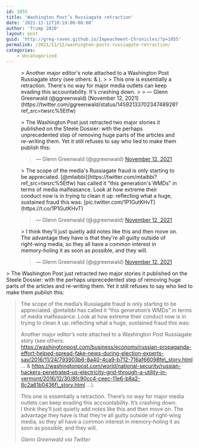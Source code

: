 ```yaml
---
id: 1055
title: 'Washington Post’s Russiagate retraction'
date: '2021-11-12T10:19:00-08:00'
author: 'Trump 2020'
layout: post
guid: 'http://greg-raven.github.io/Impeachment-Chronicles/?p=1055'
permalink: /2021/11/12/washington-posts-russiagate-retraction/
categories:
    - Uncategorized
---
```


<figure class="wp-block-embed is-type-rich is-provider-twitter wp-block-embed-twitter"><div class="wp-block-embed__wrapper">> Another major editor's note attached to a Washington Post Russiagate story (see others: <https://t.co/56HwMKrW7k> &amp; <https://t.co/7wuV1rw13x>).  
>   
> This one is essentially a retraction. There's no way for major media outlets can keep evading this accountability. It's crashing down. <https://t.co/lPmqVqFISl>
> 
> — Glenn Greenwald (@ggreenwald) [November 12, 2021](https://twitter.com/ggreenwald/status/1459213370234748928?ref_src=twsrc%5Etfw)

<script async="" charset="utf-8" src="https://platform.twitter.com/widgets.js"></script></div></figure><figure class="wp-block-embed is-type-rich is-provider-twitter wp-block-embed-twitter"><div class="wp-block-embed__wrapper">> The Washington Post just retracted two major stories it published on the Steele Dossier: with the perhaps unprecedented step of removing huge parts of the articles and re-writing them. Yet it still refuses to say who lied to make them publish this:<https://t.co/e9xrjPXAFy>
> 
> — Glenn Greenwald (@ggreenwald) [November 12, 2021](https://twitter.com/ggreenwald/status/1459242600179933190?ref_src=twsrc%5Etfw)

<script async="" charset="utf-8" src="https://platform.twitter.com/widgets.js"></script></div></figure><figure class="wp-block-embed is-type-rich is-provider-twitter wp-block-embed-twitter"><div class="wp-block-embed__wrapper">> The scope of the media's Russiagate fraud is only starting to be appreciated. [@mtaibbi](https://twitter.com/mtaibbi?ref_src=twsrc%5Etfw) has called it "this generation's WMDs" in terms of media malfeasance. Look at how extreme their conduct now is in trying to clean it up: reflecting what a huge, sustained fraud this was: [pic.twitter.com/1P1GutKHvT](https://t.co/1P1GutKHvT)
> 
> — Glenn Greenwald (@ggreenwald) [November 12, 2021](https://twitter.com/ggreenwald/status/1459243056687890437?ref_src=twsrc%5Etfw)

<script async="" charset="utf-8" src="https://platform.twitter.com/widgets.js"></script></div></figure><figure class="wp-block-embed is-type-rich is-provider-twitter wp-block-embed-twitter"><div class="wp-block-embed__wrapper">> I think they'll just quietly add notes like this and then move on. The advantage they have is that they're all guilty outside of right-wing media, so they all have a common interest in memory-holing it as soon as possible, and they will.
> 
> — Glenn Greenwald (@ggreenwald) [November 12, 2021](https://twitter.com/ggreenwald/status/1459250962674196480?ref_src=twsrc%5Etfw)

<script async="" charset="utf-8" src="https://platform.twitter.com/widgets.js"></script></div></figure>> The Washington Post just retracted two major stories it published on the Steele Dossier: with the perhaps unprecedented step of removing huge parts of the articles and re-writing them. Yet it still refuses to say who lied to make them publish this:
> 
> The scope of the media’s Russiagate fraud is only starting to be appreciated. @mtaibbi has called it “this generation’s WMDs” in terms of media malfeasance. Look at how extreme their conduct now is in trying to clean it up: reflecting what a huge, sustained fraud this was:
> 
> Another major editor’s note attached to a Washington Post Russiagate story (see others: https://washingtonpost.com/business/economy/russian-propaganda-effort-helped-spread-fake-news-during-election-experts-say/2016/11/24/793903b6-8a40-4ca9-b712-716af66098fe\_story.html … &amp; https://washingtonpost.com/world/national-security/russian-hackers-penetrated-us-electricity-grid-through-a-utility-in-vermont/2016/12/30/8fc90cc4-ceec-11e6-b8a2-8c2a61b0436f\_story.html …).
> 
> This one is essentially a retraction. There’s no way for major media outlets can keep evading this accountability. It’s crashing down.  
> I think they’ll just quietly add notes like this and then move on. The advantage they have is that they’re all guilty outside of right-wing media, so they all have a common interest in memory-holing it as soon as possible, and they will.
> 
> <cite>Glenn Greenwald via Twitter</cite>